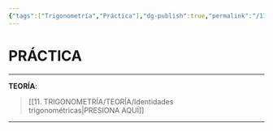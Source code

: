 ```yaml
---
{"tags":["Trigonometría","Práctica"],"dg-publish":true,"permalink":"/11-trigonometria/practica/identidades-trigonometricas/","dgPassFrontmatter":true}
---
```


# PRÁCTICA
---
**TEORÍA**:
>[[11. TRIGONOMETRÍA/TEORÍA/Identidades trigonométricas\|PRESIONA AQUÍ]]

---

